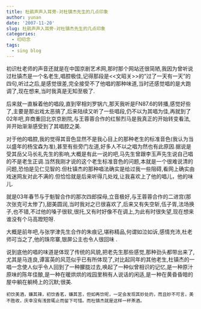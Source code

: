 ```yaml
---
title: 杜鹃声声入耳旁-对杜镇杰先生的几点印象
author: yunan
date: '2007-11-20'
slug: 杜鹃声声入耳旁-对杜镇杰先生的几点印象
categories:
  - 叨叨念
tags:
  - sing blog
---
```


初识杜老师的声音还就是在中国京剧艺术网,那时那个网站还很简陋,我因为曾听说过杜镇杰是一个名老生,唱腔极佳,记得那段是<<文昭关>>的”过了一天有一天”的四句,听过之后,是感觉很差,完全接受不了他唱的那种味道,当时还感觉唱的是大跑调了,现在想来,当时我真是无知至极了.

后来就一直躲着他的唱段,直到宰相刘罗锅六,那天我听是FN87.6的转播,感觉好些了,主要是那出戏太恶搞了,后来陆续又听了一些唱段,仍不以为其唱为佳,再就到了02年吧,弃商重回北京京剧院,与王蓉蓉合作的红鬃烈马是我真正的开始转变看法,并开始渐渐感受到了其唱腔之美.

   对于他的唱腔,我的觉得其音色显然不是我心目上的那种老生的标准音色(我认为当以盛年的杨宝森为准),甚至有些旁门左道,好多人不以之唱为然也有此原因.据说是受其岳父马长礼先生的影响,大概是有此一说的吧,马先生曾跟李玉声先生说自己唱的不是老生正调.当然我刚才说的这个老生标准音色的问题,本就是一个很难说清的问题,恐怕是见仁见智的.但杜镇杰的那种唱法确实是给过我一些阻碍,看网上确实由戏迷网友对此不满的.但恰恰就是后来听得几处戏,让我喜欢上了他的唱儿，他的味儿.

就是03年春节与于魁智合作的那次四郎探母,立音极好,与王蓉蓉合作的二进宫(那次张克可太惨了),甜美圆润,当时我对之已很喜欢了,后来又有失空斩,伍子胥,法场换子,也不错,不过他的嗓子很软,很托,又有时好像不在调上,为此有时很失望,现在想来谁没有个马高蹬短呀.

   大概是前年吧,与张学津先生合作的朱痕记,堪称精品,何谓如泣如诉,感情充沛,杜老师可当之了,他的珠帘寨,银屏公主也令人很回味 .

说到底他的唱的味道是体现了传统的风貌,把老先生那些感觉,那种劲头都带出来了,尤其是马连良,谭富英的风范似乎已有所体现了,对比起同年的其他老生,杜镇杰的一唱一念使人似乎令人回到了一种朦胧过去,唤起了一种似曾相识的记忆,是一种原汁原味的陈年佳酿,是一种在暖烘烘的戏园里稍有人说话的闲适,是一种在黄昏昏暗的屋中躺在躺椅上的沉默;很美.

    初饮美酒，嫌其辣，初饮香茗，嫌其苦，但如再饮呢，一定会发现其妙处的，而且妙不可言，美不胜收，庆幸没有浅尝辄止而留下可惜。而杜镇杰就是这样一杯茶酒。
    
    
    